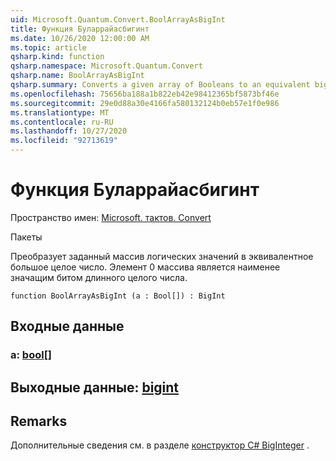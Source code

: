 ```yaml
---
uid: Microsoft.Quantum.Convert.BoolArrayAsBigInt
title: Функция Буларрайасбигинт
ms.date: 10/26/2020 12:00:00 AM
ms.topic: article
qsharp.kind: function
qsharp.namespace: Microsoft.Quantum.Convert
qsharp.name: BoolArrayAsBigInt
qsharp.summary: Converts a given array of Booleans to an equivalent big integer. The 0 element of the array is the least significant bit of the big integer.
ms.openlocfilehash: 75656ba188a1b822eb42e98412365bf5873bf46e
ms.sourcegitcommit: 29e0d88a30e4166fa580132124b0eb57e1f0e986
ms.translationtype: MT
ms.contentlocale: ru-RU
ms.lasthandoff: 10/27/2020
ms.locfileid: "92713619"
---
```

# <a name="boolarrayasbigint-function"></a>Функция Буларрайасбигинт

Пространство имен: [Microsoft. тактов. Convert](xref:Microsoft.Quantum.Convert)

Пакеты [](https://nuget.org/packages/)


Преобразует заданный массив логических значений в эквивалентное большое целое число.
Элемент 0 массива является наименее значащим битом длинного целого числа.

```qsharp
function BoolArrayAsBigInt (a : Bool[]) : BigInt
```


## <a name="input"></a>Входные данные

### <a name="a--bool"></a>a: [bool](xref:microsoft.quantum.lang-ref.bool)[]





## <a name="output--bigint"></a>Выходные данные: [bigint](xref:microsoft.quantum.lang-ref.bigint)



## <a name="remarks"></a>Remarks

Дополнительные сведения см. в разделе [конструктор C# BigInteger](https://docs.microsoft.com/dotnet/api/system.numerics.biginteger.-ctor?view=netframework-4.7.2#System_Numerics_BigInteger__ctor_System_Int64_) .